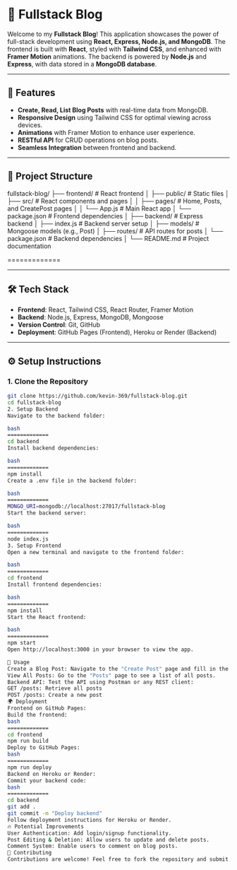 # 📝 Fullstack Blog

Welcome to my **Fullstack Blog**! This application showcases the power of full-stack development using **React, Express, Node.js, and MongoDB**. The frontend is built with **React**, styled with **Tailwind CSS**, and enhanced with **Framer Motion** animations. The backend is powered by **Node.js** and **Express**, with data stored in a **MongoDB database**.

---

## 🚀 Features

- **Create, Read, List Blog Posts** with real-time data from MongoDB.
- **Responsive Design** using Tailwind CSS for optimal viewing across devices.
- **Animations** with Framer Motion to enhance user experience.
- **RESTful API** for CRUD operations on blog posts.
- **Seamless Integration** between frontend and backend.

---

## 📂 Project Structure

fullstack-blog/ ├── frontend/ # React frontend │ ├── public/ # Static files │ ├── src/ # React components and pages │ │ ├── pages/ # Home, Posts, and CreatePost pages │ │ └── App.js # Main React app │ └── package.json # Frontend dependencies │ ├── backend/ # Express backend │ ├── index.js # Backend server setup │ ├── models/ # Mongoose models (e.g., Post) │ ├── routes/ # API routes for posts │ └── package.json # Backend dependencies │ └── README.md # Project documentation

=============

---

## 🛠️ Tech Stack

- **Frontend**: React, Tailwind CSS, React Router, Framer Motion
- **Backend**: Node.js, Express, MongoDB, Mongoose
- **Version Control**: Git, GitHub
- **Deployment**: GitHub Pages (Frontend), Heroku or Render (Backend)

---

## ⚙️ Setup Instructions

### **1. Clone the Repository**

```bash
git clone https://github.com/kevin-369/fullstack-blog.git
cd fullstack-blog
2. Setup Backend
Navigate to the backend folder:

bash
=============
cd backend
Install backend dependencies:

bash
=============
npm install
Create a .env file in the backend folder:

bash
=============
MONGO_URI=mongodb://localhost:27017/fullstack-blog
Start the backend server:

bash
=============
node index.js
3. Setup Frontend
Open a new terminal and navigate to the frontend folder:

bash
=============
cd frontend
Install frontend dependencies:

bash
=============
npm install
Start the React frontend:

bash
=============
npm start
Open http://localhost:3000 in your browser to view the app.

🎯 Usage
Create a Blog Post: Navigate to the "Create Post" page and fill in the form to submit a new post.
View All Posts: Go to the "Posts" page to see a list of all posts.
Backend API: Test the API using Postman or any REST client:
GET /posts: Retrieve all posts
POST /posts: Create a new post
🌍 Deployment
Frontend on GitHub Pages:
Build the frontend:
bash
=============
cd frontend
npm run build
Deploy to GitHub Pages:
bash
=============
npm run deploy
Backend on Heroku or Render:
Commit your backend code:
bash
=============
cd backend
git add .
git commit -m "Deploy backend"
Follow deployment instructions for Heroku or Render.
🔥 Potential Improvements
User Authentication: Add login/signup functionality.
Post Editing & Deletion: Allow users to update and delete posts.
Comment System: Enable users to comment on blog posts.
🤝 Contributing
Contributions are welcome! Feel free to fork the repository and submit a pull request. For major changes, open an issue to discuss what you'd like to change.

```
